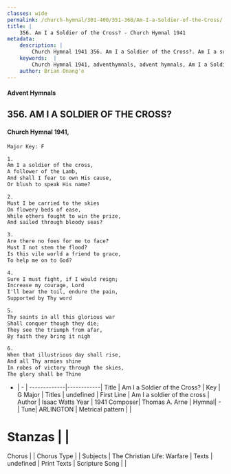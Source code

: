 ```yaml
---
classes: wide
permalink: /church-hymnal/301-400/351-360/Am-I-a-Soldier-of-the-Cross/
title: |
    356. Am I a Soldier of the Cross? - Church Hymnal 1941
metadata:
    description: |
        Church Hymnal 1941 356. Am I a Soldier of the Cross?. Am I a soldier of the cross, A follower of the Lamb, And shall I fear to own His cause, Or blush to speak His name? 
    keywords:  |
        Church Hymnal 1941, adventhymnals, advent hymnals, Am I a Soldier of the Cross?, Am I a soldier of the cross. 
    author: Brian Onang'o
---
```


#### Advent Hymnals
## 356. AM I A SOLDIER OF THE CROSS?
####  Church Hymnal 1941,

```txt
Major Key: F

1.
Am I a soldier of the cross,
A follower of the Lamb,
And shall I fear to own His cause,
Or blush to speak His name?

2.
Must I be carried to the skies
On flowery beds of ease,
While others fought to win the prize,
And sailed through bloody seas?

3.
Are there no foes for me to face?
Must I not stem the flood?
Is this vile world a friend to grace,
To help me on to God?

4.
Sure I must fight, if I would reign;
Increase my courage, Lord
I'll bear the toil, endure the pain,
Supported by Thy word

5.
Thy saints in all this glorious war
Shall conquer though they die;
They see the triumph from afar,
By faith they bring it nigh

6.
When that illustrious day shall rise,
And all Thy armies shine
In robes of victory through the skies,
The glory shall be Thine 

```

- |   -  |
-------------|------------|
Title | Am I a Soldier of the Cross? |
Key | G Major |
Titles | undefined |
First Line | Am I a soldier of the cross |
Author | Isaac Watts
Year | 1941
Composer| Thomas A. Arne |
Hymnal|  - |
Tune| ARLINGTON |
Metrical pattern | |
# Stanzas |  |
Chorus |  |
Chorus Type |  |
Subjects | The Christian Life: Warfare |
Texts | undefined |
Print Texts | 
Scripture Song |  |
    
